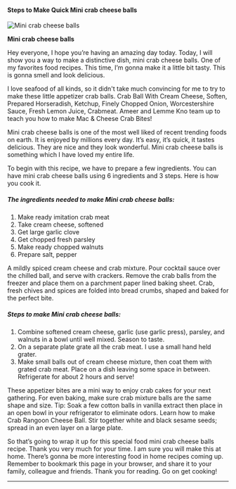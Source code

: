             

#### Steps to Make Quick Mini crab cheese balls

![Mini crab cheese balls](https://img-global.cpcdn.com/recipes/fb65b1417705e31e/751x532cq70/mini-crab-cheese-balls-recipe-main-photo.jpg)

**Mini crab cheese balls**

Hey everyone, I hope you’re having an amazing day today. Today, I will show you a way to make a distinctive dish, mini crab cheese balls. One of my favorites food recipes. This time, I’m gonna make it a little bit tasty. This is gonna smell and look delicious.

I love seafood of all kinds, so it didn't take much convincing for me to try to make these little appetizer crab balls. Crab Ball With Cream Cheese, Soften, Prepared Horseradish, Ketchup, Finely Chopped Onion, Worcestershire Sauce, Fresh Lemon Juice, Crabmeat. Ameer and Lemme Kno team up to teach you how to make Mac & Cheese Crab Bites!

Mini crab cheese balls is one of the most well liked of recent trending foods on earth. It is enjoyed by millions every day. It’s easy, it’s quick, it tastes delicious. They are nice and they look wonderful. Mini crab cheese balls is something which I have loved my entire life.

To begin with this recipe, we have to prepare a few ingredients. You can have mini crab cheese balls using 6 ingredients and 3 steps. Here is how you cook it.

##### The ingredients needed to make Mini crab cheese balls:

1.  Make ready imitation crab meat
2.  Take cream cheese, softened
3.  Get large garlic clove
4.  Get chopped fresh parsley
5.  Make ready chopped walnuts
6.  Prepare salt, pepper

A mildly spiced cream cheese and crab mixture. Pour cocktail sauce over the chilled ball, and serve with crackers. Remove the crab balls from the freezer and place them on a parchment paper lined baking sheet. Crab, fresh chives and spices are folded into bread crumbs, shaped and baked for the perfect bite.

##### Steps to make Mini crab cheese balls:

1.  Combine softened cream cheese, garlic (use garlic press), parsley, and walnuts in a bowl until well mixed. Season to taste.
2.  On a separate plate grate all the crab meat. I use a small hand held grater.
3.  Make small balls out of cream cheese mixture, then coat them with grated crab meat. Place on a dish leaving some space in between. Refrigerate for about 2 hours and serve!

These appetizer bites are a mini way to enjoy crab cakes for your next gathering. For even baking, make sure crab mixture balls are the same shape and size. Tip: Soak a few cotton balls in vanilla extract then place in an open bowl in your refrigerator to eliminate odors. Learn how to make Crab Rangoon Cheese Ball. Stir together white and black sesame seeds; spread in an even layer on a large plate.

So that’s going to wrap it up for this special food mini crab cheese balls recipe. Thank you very much for your time. I am sure you will make this at home. There’s gonna be more interesting food in home recipes coming up. Remember to bookmark this page in your browser, and share it to your family, colleague and friends. Thank you for reading. Go on get cooking!

* * *